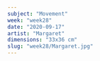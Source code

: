 ```yaml
---
subject: "Movement"
week: "week28"
date: "2020-09-17"
artist: "Margaret"
dimensions: "33x36 cm"
slug: "week28/Margaret.jpg"
---
```

